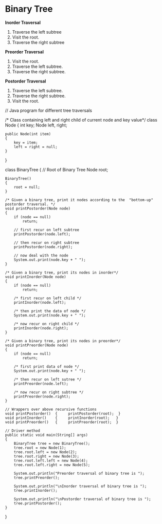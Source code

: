 # Binary Tree

**Inorder Traversal**

1. Traverse the left subtree
2. Visit the root.
3. Traverse the right subtree

**Preorder Traversal**

1. Visit the root.
2. Traverse the left subtree.
3. Traverse the right subtree. 

**Postorder Traversal**
 
 1. Traverse the left subtree.
 2. Traverse the right subtree.
 3. Visit the root. 


 // Java program for different tree traversals 
  
/* Class containing left and right child of current node and key value*/
class Node 
{ 
    int key; 
    Node left, right; 
  
    public Node(int item) 
    { 
        key = item; 
        left = right = null; 
    } 
} 
  
class BinaryTree 
{ 
    // Root of Binary Tree 
    Node root; 
  
    BinaryTree() 
    { 
        root = null; 
    } 
   
    /* Given a binary tree, print it nodes according to the  "bottom-up" postorder traversal. */
    void printPostorder(Node node) 
    { 
        if (node == null) 
            return; 
  
        // first recur on left subtree 
        printPostorder(node.left); 
  
        // then recur on right subtree 
        printPostorder(node.right); 
  
        // now deal with the node 
        System.out.print(node.key + " "); 
    } 

    /* Given a binary tree, print its nodes in inorder*/
    void printInorder(Node node) 
    { 
        if (node == null) 
            return; 
  
        /* first recur on left child */
        printInorder(node.left); 
  
        /* then print the data of node */
        System.out.print(node.key + " "); 
  
        /* now recur on right child */
        printInorder(node.right); 
    } 

    /* Given a binary tree, print its nodes in preorder*/
    void printPreorder(Node node) 
    { 
        if (node == null) 
            return; 
  
        /* first print data of node */
        System.out.print(node.key + " "); 
  
        /* then recur on left sutree */
        printPreorder(node.left); 
  
        /* now recur on right subtree */
        printPreorder(node.right); 
    } 
  
    // Wrappers over above recursive functions 
    void printPostorder()  {     printPostorder(root);  } 
    void printInorder()    {     printInorder(root);   } 
    void printPreorder()   {     printPreorder(root);  } 

    // Driver method 
    public static void main(String[] args) 
    { 
        BinaryTree tree = new BinaryTree(); 
        tree.root = new Node(1); 
        tree.root.left = new Node(2); 
        tree.root.right = new Node(3); 
        tree.root.left.left = new Node(4); 
        tree.root.left.right = new Node(5); 
  
        System.out.println("Preorder traversal of binary tree is "); 
        tree.printPreorder(); 
  
        System.out.println("\nInorder traversal of binary tree is "); 
        tree.printInorder(); 
  
        System.out.println("\nPostorder traversal of binary tree is "); 
        tree.printPostorder(); 
    } 
} 